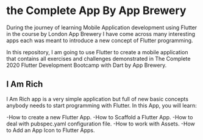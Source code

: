 # the Complete App By App Brewery

During the journey of learning Mobile Application development using Flutter in the course by London App Brewery I have come across many interesting apps each was meant to introduce a new concept of Flutter programming.

In this repository, I am going to use Flutter to create a mobile application that contains all exercises and challenges demonstrated in The Complete 2020 Flutter Development Bootcamp with Dart by App Brewery.

## I Am Rich

I Am Rich app is a very simple application but full of new basic concepts anybody needs to start programming with Flutter. In this App, you will learn:

-How to create a new Flutter App.
-How to Scaffold a Flutter App.
-How to deal with pubspec.yaml configuration file.
-How to work with Assets.
-How to Add an App Icon to Flutter Apps.
